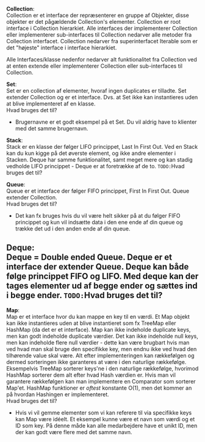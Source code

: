 **Collection**:\
Collection er et interface der repræsenterer en gruppe af Objekter, disse objekter er det pågældende Collection's 
elementer. Collection er root interface i Collection hierarkiet. Alle interfaces der implementerer Collection
eller implementerer sub-interfaces til Collection nedarver alle metoder fra Collection interfacet. Collection
nedarver fra superinterfacet Iterable som er det "højeste" interface i interface hierarkiet.

Alle Interfaces/klasse nedenfor nedarver alt funktionalitet fra Collection ved at enten extende eller implementerer 
Collection eller sub-interfaces til Collection.

**Set**:\
Set er en collection af elementer, hvoraf ingen duplicates er tilladte. Set extender Collection og er et interface.
Dvs. at Set ikke kan instantieres uden at blive implementeret af en klasse.\
Hvad bruges det til?
- Brugernavne er et godt eksempel på et Set. Du vil aldrig have to klienter med det samme brugernavn.

**Stack**:\
Stack er en klasse der følger LIFO princippet, Last In First Out. Ved en Stack kan du kun kigge på det øverste element, 
og ikke andre elementer i Stacken. Deque har samme funktionalitet, samt meget mere og kan stadig vedholde LIFO
princippet - Deque er at foretrække af de to.
`TODO:`Hvad bruges det til?

**Queue**:\
Queue er et interface der følger FIFO princippet, First In First Out. Queue extender Collection.\
Hvad bruges det til?
- Det kan fx bruges hvis du vil være helt sikker på at du følger FIFO princippet og kun vil indsætte data i den ene 
ende af din queue og trække det ud i den anden ende af din queue.

**Deque**:\
Deque = Double ended Queue. Deque er et interface der extender Queue. Deque kan både følge princippet FIFO og LIFO. Med
 deque kan der tages elementer ud af begge ender og sættes ind i begge ender.
`TODO:`Hvad bruges det til?
- 

**Map**:\
Map er et interface hvor du kan mappe en key til en værdi. Et Map objekt kan ikke instantieres uden at 
blive instantieret som fx TreeMap eller HashMap (da det er et interface). Map kan ikke indeholde duplicate keys, 
men kan godt indeholde duplicate værdier. Det kan ikke indeholde null keys, men kan indeholde flere null værdier - 
dette kan være brugbart hvis man ved hvad man skal bruge den specifikke key, men endnu ikke ved hvad den tilhørende 
value skal være. 
Alt efter implementeringen kan rækkefølgen og dermed sorteringen ikke garanteres at være i den naturlige rækkefølge. 
Eksempelvis TreeMap sorterer keys'ne i den naturlige rækkefølge, hvorimod HashMap sorterer dem alt efter hvad Hash
værdien er. Hvis man vil garantere rækkefølgen kan man implementere en Comparator som sorterer Map'et. HashMap 
funktioner er *oftest* konstante O(1), men det kommer an på hvordan Hashingen er implementeret.\
Hvad bruges det til?
- Hvis vi vil gemme elementer som vi kan referere til via specifikke keys kan Map være idéelt. Et eksempel kunne være
et navn som værdi og et ID som key. På denne måde kan alle medarbejdere have et unikt ID, men der kan godt være flere
med det samme navn.